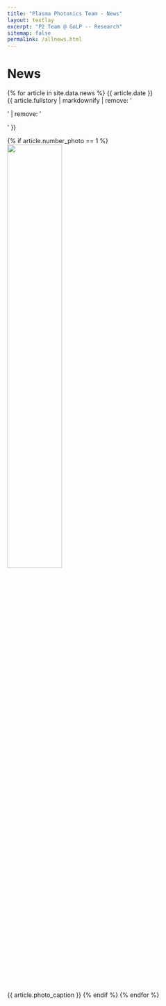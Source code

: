 ```yaml
---
title: "Plasma Photonics Team - News"
layout: textlay
excerpt: "P2 Team @ GoLP -- Research"
sitemap: false
permalink: /allnews.html
---
```


# News

{% for article in site.data.news %}
{{ article.date }} <br> {{ article.fullstory | markdownify | remove: '<p>' | remove: '</p>' }}

{% if article.number_photo == 1 %}
     <img src="{{ site.url }}{{ site.baseurl }}/images/newspic/{{ article.photo }}" class="img-responsive" width="50%" style="display: block; margin: 0;" />
     {{ article.photo_caption }}
{% endif %}
{% endfor %}


